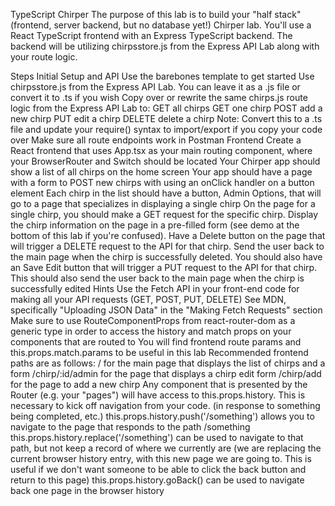 TypeScript Chirper
The purpose of this lab is to build your "half stack" (frontend, server backend, but no database yet!) Chirper lab. You'll use a React TypeScript frontend with an Express TypeScript backend. The backend will be utilizing chirpsstore.js from the Express API Lab along with your route logic.

Steps
Initial Setup and API
Use the barebones template to get started
Use chirpsstore.js from the Express API Lab. You can leave it as a .js file or convert it to .ts if you wish
Copy over or rewrite the same chirps.js route logic from the Express API Lab to:
GET all chirps
GET one chirp
POST add a new chirp
PUT edit a chirp
DELETE delete a chirp
Note: Convert this to a .ts file and update your require() syntax to import/export if you copy your code over
Make sure all route endpoints work in Postman
Frontend
Create a React frontend that uses App.tsx as your main routing component, where your BrowserRouter and Switch should be located
Your Chirper app should show a list of all chirps on the home screen
Your app should have a page with a form to POST new chirps with using an onClick handler on a button element
Each chirp in the list should have a button, Admin Options, that will go to a page that specializes in displaying a single chirp
On the page for a single chirp, you should make a GET request for the specific chirp. Display the chirp information on the page in a pre-filled form (see demo at the bottom of this lab if you're confused). Have a Delete button on the page that will trigger a DELETE request to the API for that chirp. Send the user back to the main page when the chirp is successfully deleted. You should also have an Save Edit button that will trigger a PUT request to the API for that chirp. This should also send the user back to the main page when the chirp is successfully edited
Hints
Use the Fetch API in your front-end code for making all your API requests (GET, POST, PUT, DELETE)
See MDN, specifically "Uploading JSON Data" in the "Making Fetch Requests" section
Make sure to use RouteComponentProps from react-router-dom as a generic type in order to access the history and match props on your components that are routed to
You will find frontend route params and this.props.match.params to be useful in this lab
Recommended frontend paths are as follows:
/ for the main page that displays the list of chirps and a form
/chirp/:id/admin for the page that displays a chirp edit form
/chirp/add for the page to add a new chirp
Any component that is presented by the Router (e.g. your "pages") will have access to this.props.history. This is necessary to kick off navigation from your code. (in response to something being completed, etc.)
this.props.history.push('/something') allows you to navigate to the page that responds to the path /something
this.props.history.replace('/something') can be used to navigate to that path, but not keep a record of where we currently are (we are replacing the current browser history entry, with this new page we are going to. This is useful if we don't want someone to be able to click the back button and return to this page)
this.props.history.goBack() can be used to navigate back one page in the browser history
